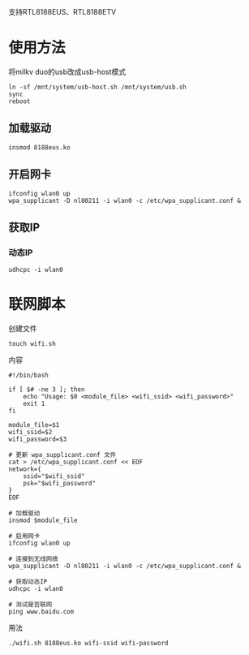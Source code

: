 支持RTL8188EUS、RTL8188ETV

# 使用方法
将milkv duo的usb改成usb-host模式
```
ln -sf /mnt/system/usb-host.sh /mnt/system/usb.sh
sync
reboot
```

## 加载驱动
```
insmod 8188eus.ko
```

## 开启网卡
```
ifconfig wlan0 up
wpa_supplicant -D nl80211 -i wlan0 -c /etc/wpa_supplicant.conf &
```

## 获取IP
### 动态IP
```
udhcpc -i wlan0
```

# 联网脚本
创建文件
```
touch wifi.sh
```

内容
```
#!/bin/bash

if [ $# -ne 3 ]; then
    echo "Usage: $0 <module_file> <wifi_ssid> <wifi_password>"
    exit 1
fi

module_file=$1
wifi_ssid=$2
wifi_password=$3

# 更新 wpa_supplicant.conf 文件
cat > /etc/wpa_supplicant.conf << EOF
network={
    ssid="$wifi_ssid"
    psk="$wifi_password"
}
EOF

# 加载驱动
insmod $module_file

# 启用网卡
ifconfig wlan0 up

# 连接到无线网络
wpa_supplicant -D nl80211 -i wlan0 -c /etc/wpa_supplicant.conf &

# 获取动态IP
udhcpc -i wlan0

# 测试是否联网
ping www.baidu.com
```

用法
```
./wifi.sh 8188eus.ko wifi-ssid wifi-password
```